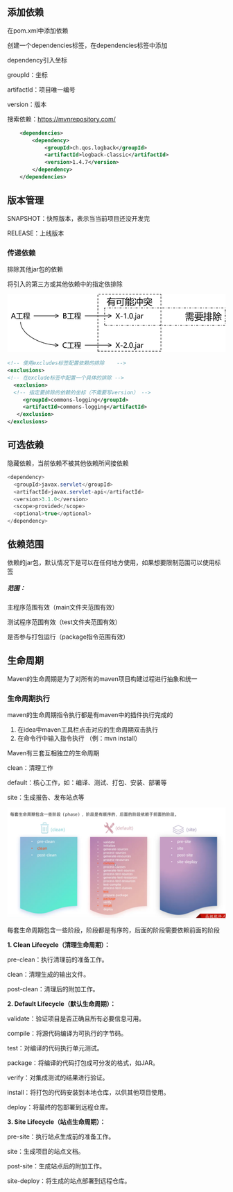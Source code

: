 ## 添加依赖

在pom.xml中添加依赖

创建一个dependencies标签，在dependencies标签中添加

dependency引入坐标

groupId：坐标

artifactId：项目唯一编号

version：版本

搜索依赖：https://mvnrepository.com/

```xml
    <dependencies>
        <dependency>
            <groupId>ch.qos.logback</groupId>
            <artifactId>logback-classic</artifactId>
            <version>1.4.7</version>
        </dependency>
    </dependencies>
```

## 版本管理

SNAPSHOT：快照版本，表示当当前项目还没开发完

RELEASE：上线版本

### 传递依赖

排除其他jar包的依赖

将引入的第三方或其他依赖中的指定依排除

![img](img\6448d2595d03000f2ba6aa7832aa66a0.png)

```xml
<!-- 使用excludes标签配置依赖的排除	-->
<exclusions>
<!-- 在exclude标签中配置一个具体的排除 -->
  <exclusion>
  <!-- 指定要排除的依赖的坐标（不需要写version） -->
     <groupId>commons-logging</groupId>
     <artifactId>commons-logging</artifactId>
   </exclusion>
</exclusions>
```

## 可选依赖

隐藏依赖，当前依赖不被其他依赖所间接依赖

```java
<dependency>
  <groupId>javax.servlet</groupId>
  <artifactId>javax.servlet-api</artifactId>
  <version>3.1.0</version>
  <scope>provided</scope>
  <optional>true</optional>
</dependency>
```

## 依赖范围

依赖的jar包，默认情况下是可以在任何地方使用，如果想要限制范围可以使用<scope></scope>标签

##### 范围：

   主程序范围有效（main文件夹范围有效）

   测试程序范围有效（test文件夹范围有效）

   是否参与打包运行（package指令范围有效）

## 生命周期

Maven的生命周期是为了对所有的maven项目构建过程进行抽象和统一

### 生命周期执行

maven的生命周期指令执行都是有maven中的插件执行完成的

1. 在idea中maven工具栏点击对应的生命周期双击执行
2. 在命令行中输入指令执行 （例：mvn install）

Maven有三套互相独立的生命周期

clean：清理工作

default：核心工作，如：编译、测试、打包、安装、部署等

site：生成报告、发布站点等

![img](img\QQ截图20240108203651.png)

每套生命周期包含一些阶段，阶段都是有序的，后面的阶段需要依赖前面的阶段

**1. Clean Lifecycle（清理生命周期）：**

pre-clean：执行清理前的准备工作。

 clean：清理生成的输出文件。

 post-clean：清理后的附加工作。

**2. Default Lifecycle（默认生命周期）：**

validate：验证项目是否正确且所有必要信息可用。

 compile：将源代码编译为可执行的字节码。

 test：对编译的代码执行单元测试。

 package：将编译的代码打包成可分发的格式，如JAR。

 verify：对集成测试的结果进行验证。

 install：将打包的代码安装到本地仓库，以供其他项目使用。

 deploy：将最终的包部署到远程仓库。

**3. Site Lifecycle（站点生命周期）：**

 pre-site：执行站点生成前的准备工作。

 site：生成项目的站点文档。

 post-site：生成站点后的附加工作。

 site-deploy：将生成的站点部署到远程仓库。
